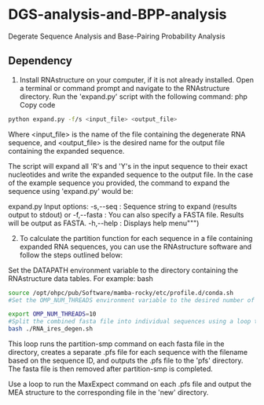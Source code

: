 # DGS-analysis-and-BPP-analysis
Degerate Sequence Analysis and Base-Pairing Probability Analysis
## Dependency
 1.  Install RNAstructure on your computer, if it is not already installed.
Open a terminal or command prompt and navigate to the RNAstructure directory.
Run the 'expand.py' script with the following command:
php
Copy code
```sh
python expand.py -f/s <input_file> <output_file>
```
Where <input_file> is the name of the file containing the degenerate RNA sequence, and <output_file> is the desired name for the output file containing the expanded sequence.

The script will expand all 'R's and 'Y's in the input sequence to their exact nucleotides and write the expanded sequence to the output file.
In the case of the example sequence you provided, the command to expand the sequence using 'expand.py' would be:


expand.py Input options:
        -s,--seq    : Sequence string to expand (results output to stdout)
               or
        -f,--fasta  : You can also specify a FASTA file. Results will be output as FASTA.
        -h,--help   : Displays help menu""")
 


 2.   To calculate the partition function for each sequence in a file containing expanded RNA sequences, you can use the RNAstructure software and follow the steps outlined below:

Set the DATAPATH environment variable to the directory containing the RNAstructure data tables. For example:
bash

```sh
source /opt/ohpc/pub/Software/mamba-rocky/etc/profile.d/conda.sh
#Set the OMP_NUM_THREADS environment variable to the desired number of threads for parallel processing. For example:

export OMP_NUM_THREADS=10
#Split the combined fasta file into individual sequences using a loop that reads the input file line by line and writes each sequence to a separate file. For example:
bash ./RNA_ires_degen.sh
```

This loop runs the partition-smp command on each fasta file in the directory, creates a separate .pfs file for each sequence with the filename based on the sequence ID, and outputs the .pfs file to the 'pfs' directory. The fasta file is then removed after partition-smp is completed.

Use a loop to run the MaxExpect command on each .pfs file and output the MEA structure to the corresponding file in the 'new' directory.

